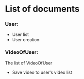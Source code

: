 # List of documents

### User:
- User list
- User creation
### VideoOfUser:
The list of VideoOfUser
- Save video to user's video list

